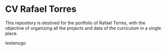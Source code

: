 # CV Rafael Torres
This repository is destined for the portfolio of Rafael Torres, with the objective of organizing all the projects and data of the curriculum in a single place.

testenugo